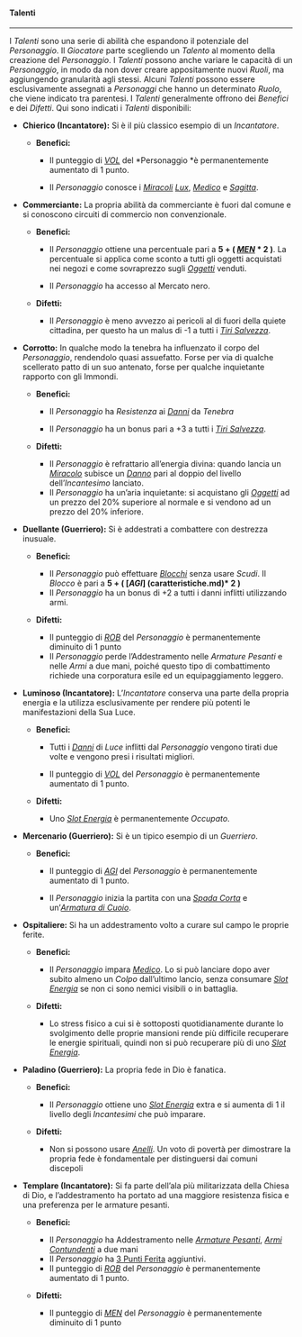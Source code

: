 #### Talenti

---

I *Talenti* sono una serie di abilità che espandono il potenziale del *Personaggio*. Il *Giocatore* parte scegliendo un *Talento* al momento della creazione del *Personaggio*. I *Talenti* possono anche variare le capacità di un *Personaggio*, in modo da non dover creare appositamente nuovi *Ruoli*, ma aggiungendo granularità agli stessi. Alcuni *Talenti* possono essere esclusivamente assegnati a *Personaggi* che hanno un determinato *Ruolo*, che viene indicato tra parentesi. I *Talenti* generalmente offrono dei *Benefici* e dei *Difetti*. Qui sono indicati i *Talenti* disponibili:

* **Chierico \(Incantatore\):** Si è il più classico esempio di un *Incantatore*.

  * **Benefici:**

    * Il punteggio di [*VOL*](caratteristiche.md) del *Personaggio *è permanentemente aumentato di 1 punto.

    * Il *Personaggio* conosce i [*Miracoli*](..\magia.md) [*Lux*](..\magia\liv-I.md), [*Medico*](..\magia\liv-I.md) e [*Sagitta*](..\magia\liv-I.md).

* **Commerciante:** La propria abilità da commerciante è fuori dal comune e si conoscono circuiti di commercio non convenzionale.

  * **Benefici:**

    * Il *Personaggio* ottiene una percentuale pari a  **5 + ( [*MEN*](caratteristiche.md) * 2 )**. La percentuale si applica come sconto a tutti gli oggetti acquistati nei negozi e come sovraprezzo sugli [*Oggetti*](oggetti.md) venduti.

    * Il *Personaggio* ha accesso al Mercato nero.

  * **Difetti:**

    * Il *Personaggio* è meno avvezzo ai pericoli al di fuori della quiete cittadina, per questo ha un malus di -1 a tutti i [*Tiri Salvezza*](combattimento\tiri-salvezza.md).

* **Corrotto:** In qualche modo la tenebra ha influenzato il corpo del *Personaggio*, rendendolo quasi assuefatto. Forse per via di qualche scellerato patto di un suo antenato, forse per qualche inquietante rapporto con gli Immondi.

  * **Benefici:**

    * Il *Personaggio* ha *Resistenza* ai [*Danni*](..\combattimento\attacco.md) da *Tenebra*

    * Il *Personaggio* ha un bonus pari a +3 a tutti i [*Tiri Salvezza*](combattimento\tiri-salvezza.md).

  * **Difetti:**

    * Il *Personaggio* è refrattario all’energia divina: quando lancia un [*Miracolo*](..\magia.md) subisce un [*Danno*](..\combattimento\attacco.md) pari al doppio del livello dell’*Incantesimo* lanciato.
    * Il *Personaggio* ha un’aria inquietante: si acquistano gli [*Oggetti*](..\oggetti.md) ad un prezzo del 20% superiore al normale e si vendono ad un prezzo del 20% inferiore.

* **Duellante \(Guerriero\):** Si è addestrati a combattere con destrezza inusuale.

  * **Benefici:**

    * Il *Personaggio* può effettuare [*Blocchi*](..\combattimento\difesa.md) senza usare *Scudi*. Il *Blocco* è pari a  **5 + ( [*AGI*] (caratteristiche.md)\* 2 )**
    * Il *Personaggio* ha un bonus di +2 a tutti i danni inflitti utilizzando armi. 

  * **Difetti:**

    * Il punteggio di [*ROB*](caratteristiche.md) del *Personaggio* è permanentemente diminuito di 1 punto 
    * Il *Personaggio* perde l’Addestramento nelle *Armature Pesanti* e nelle *Armi* a due mani, poiché questo tipo di combattimento richiede una corporatura esile ed un equipaggiamento leggero.

* **Luminoso \(Incantatore\):** L’*Incantatore* conserva una parte della propria energia e la utilizza esclusivamente per rendere più potenti le manifestazioni della Sua Luce.

  * **Benefici:**

    * Tutti i [*Danni*](..\..\combattimento\attacco.md) di *Luce* inflitti dal *Personaggio* vengono tirati due volte e vengono presi i risultati migliori.

    * Il punteggio di [*VOL*](caratteristiche.md) del *Personaggio* è permanentemente aumentato di 1 punto.

  * **Difetti:**

    * Uno [*Slot Energia*](..\magia.md) è permanentemente *Occupato*.

* **Mercenario \(Guerriero\):** Si è un tipico esempio di un *Guerriero*.

  * **Benefici:**

    * Il punteggio di [*AGI*](caratteristiche.md) del *Personaggio* è permanentemente aumentato di 1 punto.

    * Il *Personaggio* inizia la partita con una [*Spada Corta*](..\oggetti.md) e un’[*Armatura di Cuoio*](..\oggetti.md).

* **Ospitaliere:** Si ha un addestramento volto a curare sul campo le proprie ferite. 

  * **Benefici:**

    * Il *Personaggio* impara [*Medico*](..\magia\liv-I.md). Lo si può lanciare dopo aver subito almeno un *Colpo* dall’ultimo lancio, senza consumare [*Slot Energia*](..\magia.md) se non ci sono nemici visibili o in battaglia. 
  
  * **Difetti:**

    * Lo stress fisico a cui si è sottoposti quotidianamente durante lo svolgimento delle proprie mansioni rende più difficile recuperare le energie spirituali, quindi non si può recuperare più di uno [*Slot Energia*](..\magia.md).

* **Paladino \(Guerriero\):** La propria fede in Dio è fanatica. 

  * **Benefici:**
  
    * Il *Personaggio* ottiene uno [*Slot Energia*](..\magia.md) extra e si aumenta di 1 il livello degli *Incantesimi* che può imparare.
  
  * **Difetti:**

    * Non si possono usare [*Anelli*](..\oggetti.md). Un voto di povertà per dimostrare la propria fede è fondamentale per distinguersi dai comuni discepoli

* **Templare \(Incantatore\):** Si fa parte dell’ala più militarizzata della Chiesa di Dio, e l’addestramento ha portato ad una maggiore resistenza fisica e una preferenza per le armature pesanti. 

  * **Benefici:**
  
    * Il *Personaggio* ha Addestramento nelle [*Armature Pesanti*](..\oggetti.md), [*Armi Contundenti*](..\oggetti.md) a due mani
	* Il *Personaggio* ha [3 Punti Ferita](punti-ferita.md) aggiuntivi.     
    * Il punteggio di [*ROB*](caratteristiche.md) del *Personaggio* è permanentemente aumentato di 1 punto.
	
  * **Difetti:**
 
    * Il punteggio di [*MEN*](caratteristiche.md) del *Personaggio* è permanentemente diminuito di 1 punto  